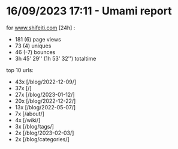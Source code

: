 # 16/09/2023 17:11 - Umami report
for www.shifeiti.com [24h] :

 - 181 (6) page views
 - 73 (4) uniques
 - 46 (-7) bounces
 - 3h 45' 29'' (1h 53' 32'') totaltime


top 10 urls:
 - 43x [/blog/2022-12-09/]
 - 37x [/]
 - 27x [/blog/2023-01-12/]
 - 20x [/blog/2022-12-22/]
 - 13x [/blog/2022-05-07/]
 - 7x [/about/]
 - 4x [/wiki/]
 - 3x [/blog/tags/]
 - 2x [/blog/2023-02-03/]
 - 2x [/blog/categories/]


